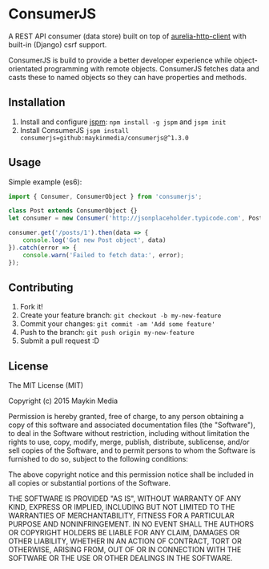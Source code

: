 # ConsumerJS

A REST API consumer (data store) built on top of [aurelia-http-client](https://github.com/aurelia/http-client) with built-in (Django) csrf support.

ConsumerJS is build to provide a better developer experience while object-orientated programming with remote objects. ConsumerJS fetches data and casts these to named objects so they can have properties and methods.

## Installation

1. Install and configure [jspm](http://jspm.io): `npm install -g jspm` and `jspm init`
2. Install ConsumerJS `jspm install consumerjs=github:maykinmedia/consumerjs@^1.3.0`

## Usage

Simple example (es6):
```javascript
import { Consumer, ConsumerObject } from 'consumerjs';

class Post extends ConsumerObject {}
let consumer = new Consumer('http://jsonplaceholder.typicode.com', Post)

consumer.get('/posts/1').then(data => {
    console.log('Got new Post object', data)
}).catch(error => {
    console.warn('Failed to fetch data:', error);
});
```

## Contributing

1. Fork it!
2. Create your feature branch: `git checkout -b my-new-feature`
3. Commit your changes: `git commit -am 'Add some feature'`
4. Push to the branch: `git push origin my-new-feature`
5. Submit a pull request :D

## License

The MIT License (MIT)

Copyright (c) 2015 Maykin Media

Permission is hereby granted, free of charge, to any person obtaining a copy
of this software and associated documentation files (the "Software"), to deal
in the Software without restriction, including without limitation the rights
to use, copy, modify, merge, publish, distribute, sublicense, and/or sell
copies of the Software, and to permit persons to whom the Software is
furnished to do so, subject to the following conditions:

The above copyright notice and this permission notice shall be included in all
copies or substantial portions of the Software.

THE SOFTWARE IS PROVIDED "AS IS", WITHOUT WARRANTY OF ANY KIND, EXPRESS OR
IMPLIED, INCLUDING BUT NOT LIMITED TO THE WARRANTIES OF MERCHANTABILITY,
FITNESS FOR A PARTICULAR PURPOSE AND NONINFRINGEMENT. IN NO EVENT SHALL THE
AUTHORS OR COPYRIGHT HOLDERS BE LIABLE FOR ANY CLAIM, DAMAGES OR OTHER
LIABILITY, WHETHER IN AN ACTION OF CONTRACT, TORT OR OTHERWISE, ARISING FROM,
OUT OF OR IN CONNECTION WITH THE SOFTWARE OR THE USE OR OTHER DEALINGS IN THE
SOFTWARE.
